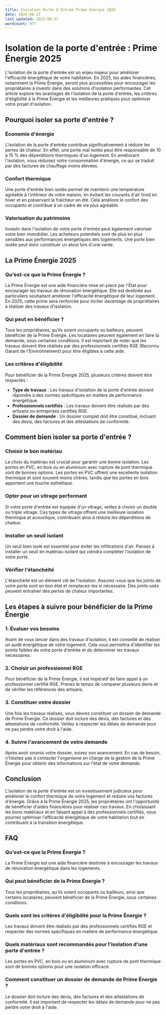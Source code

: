 ```yaml
---
title: Isolation Porte D Entrée Prime Énergie 2025
date: 2025-06-27
last_updated: 2025-06-27
wordcount: 977
---
```


# Isolation de la porte d'entrée : Prime Énergie 2025

L'isolation de la porte d'entrée est un enjeu majeur pour améliorer l'efficacité énergétique de votre habitation. En 2025, les aides financières, notamment la Prime Énergie, seront plus accessibles pour encourager les propriétaires à investir dans des solutions d'isolation performantes. Cet article explore les avantages de l'isolation de la porte d'entrée, les critères d'éligibilité à la Prime Énergie et les meilleures pratiques pour optimiser votre projet d'isolation.

## Pourquoi isoler sa porte d'entrée ?

### Économie d'énergie

L'isolation de la porte d'entrée contribue significativement à réduire les pertes de chaleur. En effet, une porte mal isolée peut être responsable de 10 à 15 % des déperditions thermiques d'un logement. En améliorant l'isolation, vous réduisez votre consommation d'énergie, ce qui se traduit par des factures de chauffage moins élevées.

### Confort thermique

Une porte d'entrée bien isolée permet de maintenir une température agréable à l'intérieur de votre maison, en évitant les courants d'air froid en hiver et en préservant la fraîcheur en été. Cela améliore le confort des occupants et contribue à un cadre de vie plus agréable.

### Valorisation du patrimoine

Investir dans l'isolation de votre porte d'entrée peut également valoriser votre bien immobilier. Les acheteurs potentiels sont de plus en plus sensibles aux performances énergétiques des logements. Une porte bien isolée peut donc constituer un atout lors d'une vente.

## La Prime Énergie 2025

### Qu'est-ce que la Prime Énergie ?

La Prime Énergie est une aide financière mise en place par l'État pour encourager les travaux de rénovation énergétique. Elle est destinée aux particuliers souhaitant améliorer l'efficacité énergétique de leur logement. En 2025, cette prime sera renforcée pour inciter davantage de propriétaires à réaliser des travaux d'isolation.

### Qui peut en bénéficier ?

Tous les propriétaires, qu'ils soient occupants ou bailleurs, peuvent bénéficier de la Prime Énergie. Les locataires peuvent également en faire la demande, sous certaines conditions. Il est important de noter que les travaux doivent être réalisés par des professionnels certifiés RGE (Reconnu Garant de l'Environnement) pour être éligibles à cette aide.

### Les critères d'éligibilité

Pour bénéficier de la Prime Énergie 2025, plusieurs critères doivent être respectés :

- **Type de travaux** : Les travaux d'isolation de la porte d'entrée doivent répondre à des normes spécifiques en matière de performance énergétique.
- **Professionnels certifiés** : Les travaux doivent être réalisés par des artisans ou entreprises certifiés RGE.
- **Dossier de demande** : Un dossier complet doit être constitué, incluant des devis, des factures et des attestations de conformité.

## Comment bien isoler sa porte d'entrée ?

### Choisir le bon matériau

Le choix du matériau est crucial pour garantir une bonne isolation. Les portes en PVC, en bois ou en aluminium avec rupture de pont thermique sont de bonnes options. Les portes en PVC offrent une excellente isolation thermique et sont souvent moins chères, tandis que les portes en bois apportent une touche esthétique.

### Opter pour un vitrage performant

Si votre porte d'entrée est équipée d'un vitrage, veillez à choisir un double ou triple vitrage. Ces types de vitrage offrent une meilleure isolation thermique et acoustique, contribuant ainsi à réduire les déperditions de chaleur.

### Installer un seuil isolant

Un seuil bien isolé est essentiel pour éviter les infiltrations d'air. Pensez à installer un seuil en matériau isolant qui viendra compléter l'isolation de votre porte.

### Vérifier l'étanchéité

L'étanchéité est un élément clé de l'isolation. Assurez-vous que les joints de votre porte sont en bon état et remplacez-les si nécessaire. Des joints usés peuvent entraîner des pertes de chaleur importantes.

## Les étapes à suivre pour bénéficier de la Prime Énergie

### 1. Évaluer vos besoins

Avant de vous lancer dans des travaux d'isolation, il est conseillé de réaliser un audit énergétique de votre logement. Cela vous permettra d'identifier les points faibles de votre porte d'entrée et de déterminer les travaux nécessaires.

### 2. Choisir un professionnel RGE

Pour bénéficier de la Prime Énergie, il est impératif de faire appel à un professionnel certifié RGE. Prenez le temps de comparer plusieurs devis et de vérifier les références des artisans.

### 3. Constituer votre dossier

Une fois les travaux réalisés, vous devrez constituer un dossier de demande de Prime Énergie. Ce dossier doit inclure des devis, des factures et des attestations de conformité. Veillez à respecter les délais de demande pour ne pas perdre votre droit à l'aide.

### 4. Suivre l'avancement de votre demande

Après avoir soumis votre dossier, suivez son avancement. En cas de besoin, n'hésitez pas à contacter l'organisme en charge de la gestion de la Prime Énergie pour obtenir des informations sur l'état de votre demande.

## Conclusion

L'isolation de la porte d'entrée est un investissement judicieux pour améliorer le confort thermique de votre logement et réduire vos factures d'énergie. Grâce à la Prime Énergie 2025, les propriétaires ont l'opportunité de bénéficier d'aides financières pour réaliser ces travaux. En choisissant les bons matériaux et en faisant appel à des professionnels certifiés, vous pourrez optimiser l'efficacité énergétique de votre habitation tout en contribuant à la transition énergétique.

## FAQ

### Qu'est-ce que la Prime Énergie ?

La Prime Énergie est une aide financière destinée à encourager les travaux de rénovation énergétique dans les logements.

### Qui peut bénéficier de la Prime Énergie ?

Tous les propriétaires, qu'ils soient occupants ou bailleurs, ainsi que certains locataires, peuvent bénéficier de la Prime Énergie, sous certaines conditions.

### Quels sont les critères d'éligibilité pour la Prime Énergie ?

Les travaux doivent être réalisés par des professionnels certifiés RGE et respecter des normes spécifiques en matière de performance énergétique.

### Quels matériaux sont recommandés pour l'isolation d'une porte d'entrée ?

Les portes en PVC, en bois ou en aluminium avec rupture de pont thermique sont de bonnes options pour une isolation efficace.

### Comment constituer un dossier de demande de Prime Énergie ?

Le dossier doit inclure des devis, des factures et des attestations de conformité. Il est important de respecter les délais de demande pour ne pas perdre votre droit à l'aide.